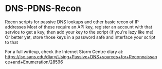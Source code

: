 # DNS-PDNS-Recon
Recon scripts for passive DNS lookups and other basic recon of IP addresses
Most of these require an API key, register an account with that service to get a key, then add your key to the script (if you're lazy like me)
Or better yet, store those keys in a password safe and interface your script to that

For a full writeup, check the Internet Storm Centre diary at:
https://isc.sans.edu/diary/Using+Passive+DNS+sources+for+Reconnaissance+and+Enumeration/28596
